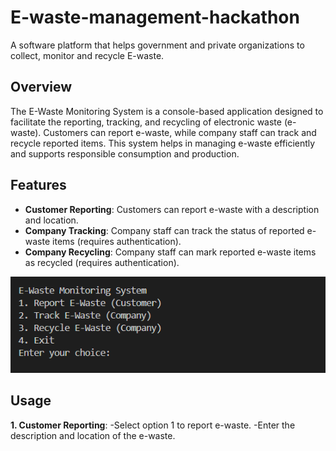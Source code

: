 # E-waste-management-hackathon
A software platform that helps government and private organizations to collect, monitor and recycle E-waste.

## Overview
The E-Waste Monitoring System is a console-based application designed to facilitate the reporting, tracking, and recycling of electronic waste (e-waste). Customers can report e-waste, while company staff can track and recycle reported items. This system helps in managing e-waste efficiently and supports responsible consumption and production.

## Features
- **Customer Reporting**: Customers can report e-waste with a description and location.
- **Company Tracking**: Company staff can track the status of reported e-waste items (requires authentication).
- **Company Recycling**: Company staff can mark reported e-waste items as recycled (requires authentication).

![Main Menu](Outputs/1-Main_menu.png)

## Usage
**1. Customer Reporting**:
-Select option 1 to report e-waste.
-Enter the description and location of the e-waste.
